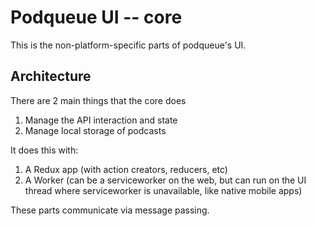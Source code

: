 Podqueue UI -- core
===================

This is the non-platform-specific parts of podqueue's UI.

## Architecture

There are 2 main things that the core does

1. Manage the API interaction and state
2. Manage local storage of podcasts

It does this with:

1. A Redux app (with action creators, reducers, etc)
2. A Worker (can be a serviceworker on the web, but can run on the UI thread where serviceworker is unavailable, like native mobile apps)

These parts communicate via message passing.
